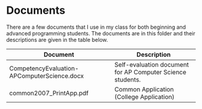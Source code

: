 # Documents

There are a few documents that I use in my class for both beginning and advanced programming students.  The documents are in this folder and their descriptions are given in the table below.

Document | Description
-------- | -----------
CompetencyEvaluation-APComputerScience.docx | Self-evaluation document for AP Computer Science students.
common2007_PrintApp.pdf | Common Application (College Application)
